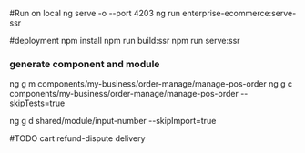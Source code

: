 
#Run on local
ng serve -o --port 4203
ng run enterprise-ecommerce:serve-ssr

#deployment
npm install
npm run build:ssr 
npm run serve:ssr

### generate component and module
ng g m components/my-business/order-manage/manage-pos-order
ng g c components/my-business/order-manage/manage-pos-order  --skipTests=true

ng g d shared/module/input-number --skipImport=true

#TODO
cart
refund-dispute
delivery 
